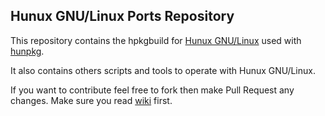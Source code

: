 ## Hunux GNU/Linux Ports Repository

This repository contains the hpkgbuild for [Hunux GNU/Linux](https://hunuxproject.org/) used with [hunpkg](https://github.com/hunux/hunpkg).

It also contains others scripts and tools to operate with Hunux GNU/Linux.

If you want to contribute feel free to fork then make Pull Request any changes. Make sure you read [wiki](https://github.com/hunux/ports/wiki) first.

